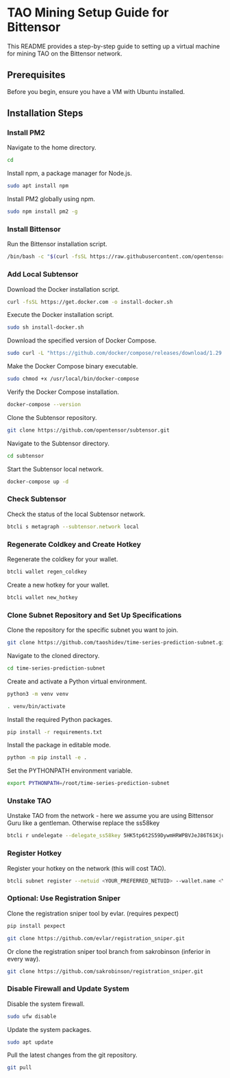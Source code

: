 # TAO Mining Setup Guide for Bittensor

This README provides a step-by-step guide to setting up a virtual machine for mining TAO on the Bittensor network.

## Prerequisites

Before you begin, ensure you have a VM with Ubuntu installed.

## Installation Steps

### Install PM2

Navigate to the home directory.

```bash
cd
```

Install npm, a package manager for Node.js.

```bash
sudo apt install npm
```

Install PM2 globally using npm.

```bash
sudo npm install pm2 -g
```

### Install Bittensor

Run the Bittensor installation script.

```bash
/bin/bash -c "$(curl -fsSL https://raw.githubusercontent.com/opentensor/bittensor/master/scripts/install.sh)"
```

### Add Local Subtensor

Download the Docker installation script.

```bash
curl -fsSL https://get.docker.com -o install-docker.sh
```

Execute the Docker installation script.

```bash
sudo sh install-docker.sh
```

Download the specified version of Docker Compose.

```bash
sudo curl -L "https://github.com/docker/compose/releases/download/1.29.2/docker-compose-$(uname -s)-$(uname -m)" -o /usr/local/bin/docker-compose
```

Make the Docker Compose binary executable.

```bash
sudo chmod +x /usr/local/bin/docker-compose
```

Verify the Docker Compose installation.

```bash
docker-compose --version
```

Clone the Subtensor repository.

```bash
git clone https://github.com/opentensor/subtensor.git
```

Navigate to the Subtensor directory.

```bash
cd subtensor
```

Start the Subtensor local network.

```bash
docker-compose up -d
```

### Check Subtensor

Check the status of the local Subtensor network.

```bash
btcli s metagraph --subtensor.network local
```

### Regenerate Coldkey and Create Hotkey

Regenerate the coldkey for your wallet.

```bash
btcli wallet regen_coldkey
```

Create a new hotkey for your wallet.

```bash
btcli wallet new_hotkey
```

### Clone Subnet Repository and Set Up Specifications

Clone the repository for the specific subnet you want to join.

```bash
git clone https://github.com/taoshidev/time-series-prediction-subnet.git
```

Navigate to the cloned directory.

```bash
cd time-series-prediction-subnet
```

Create and activate a Python virtual environment.

```bash
python3 -m venv venv
```
```bash
. venv/bin/activate
```

Install the required Python packages.

```bash
pip install -r requirements.txt
```

Install the package in editable mode.

```bash
python -m pip install -e .
```

Set the PYTHONPATH environment variable.

```bash
export PYTHONPATH=/root/time-series-prediction-subnet
```

### Unstake TAO

Unstake TAO from the network - here we assume you are using Bittensor Guru like a gentleman. Otherwise replace the ss58key

```bash
btcli r undelegate --delegate_ss58key 5HK5tp6t2S59DywmHRWPBVJeJ86T61KjurYqeooqj8sREpeN --amount <X> --subtensor.network local
```

### Register Hotkey

Register your hotkey on the network (this will cost TAO).

```bash
btcli subnet register --netuid <YOUR_PREFERRED_NETUID> --wallet.name <YOUR_COLDKEY> --wallet.hotkey <YOUR_HOTKEY>
```

### Optional: Use Registration Sniper

Clone the registration sniper tool by evlar. (requires pexpect)

```bash
pip install pexpect
```

```bash
git clone https://github.com/evlar/registration_sniper.git
```

Or clone the registration sniper tool branch from sakrobinson (inferior in every way).

```bash
git clone https://github.com/sakrobinson/registration_sniper.git
```

### Disable Firewall and Update System

Disable the system firewall.

```bash
sudo ufw disable
```

Update the system packages.

```bash
sudo apt update
```

Pull the latest changes from the git repository.

```bash
git pull
```
